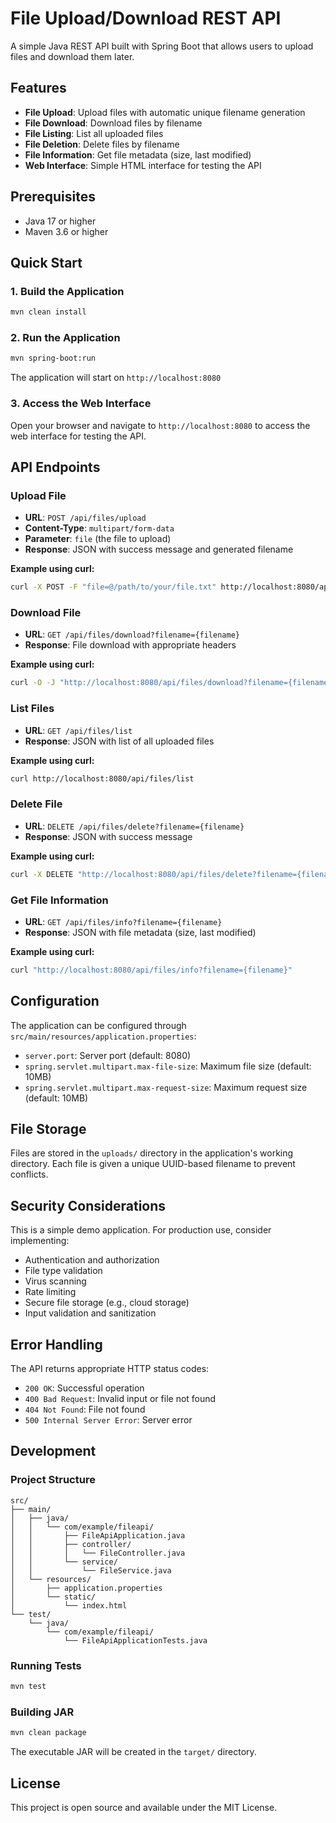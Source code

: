 # File Upload/Download REST API

A simple Java REST API built with Spring Boot that allows users to upload files and download them later.

## Features

- **File Upload**: Upload files with automatic unique filename generation
- **File Download**: Download files by filename
- **File Listing**: List all uploaded files
- **File Deletion**: Delete files by filename
- **File Information**: Get file metadata (size, last modified)
- **Web Interface**: Simple HTML interface for testing the API

## Prerequisites

- Java 17 or higher
- Maven 3.6 or higher

## Quick Start

### 1. Build the Application

```bash
mvn clean install
```

### 2. Run the Application

```bash
mvn spring-boot:run
```

The application will start on `http://localhost:8080`

### 3. Access the Web Interface

Open your browser and navigate to `http://localhost:8080` to access the web interface for testing the API.

## API Endpoints

### Upload File
- **URL**: `POST /api/files/upload`
- **Content-Type**: `multipart/form-data`
- **Parameter**: `file` (the file to upload)
- **Response**: JSON with success message and generated filename

**Example using curl:**
```bash
curl -X POST -F "file=@/path/to/your/file.txt" http://localhost:8080/api/files/upload
```

### Download File
- **URL**: `GET /api/files/download?filename={filename}`
- **Response**: File download with appropriate headers

**Example using curl:**
```bash
curl -O -J "http://localhost:8080/api/files/download?filename={filename}"
```

### List Files
- **URL**: `GET /api/files/list`
- **Response**: JSON with list of all uploaded files

**Example using curl:**
```bash
curl http://localhost:8080/api/files/list
```

### Delete File
- **URL**: `DELETE /api/files/delete?filename={filename}`
- **Response**: JSON with success message

**Example using curl:**
```bash
curl -X DELETE "http://localhost:8080/api/files/delete?filename={filename}"
```

### Get File Information
- **URL**: `GET /api/files/info?filename={filename}`
- **Response**: JSON with file metadata (size, last modified)

**Example using curl:**
```bash
curl "http://localhost:8080/api/files/info?filename={filename}"
```

## Configuration

The application can be configured through `src/main/resources/application.properties`:

- `server.port`: Server port (default: 8080)
- `spring.servlet.multipart.max-file-size`: Maximum file size (default: 10MB)
- `spring.servlet.multipart.max-request-size`: Maximum request size (default: 10MB)

## File Storage

Files are stored in the `uploads/` directory in the application's working directory. Each file is given a unique UUID-based filename to prevent conflicts.

## Security Considerations

This is a simple demo application. For production use, consider implementing:

- Authentication and authorization
- File type validation
- Virus scanning
- Rate limiting
- Secure file storage (e.g., cloud storage)
- Input validation and sanitization

## Error Handling

The API returns appropriate HTTP status codes:

- `200 OK`: Successful operation
- `400 Bad Request`: Invalid input or file not found
- `404 Not Found`: File not found
- `500 Internal Server Error`: Server error

## Development

### Project Structure

```
src/
├── main/
│   ├── java/
│   │   └── com/example/fileapi/
│   │       ├── FileApiApplication.java
│   │       ├── controller/
│   │       │   └── FileController.java
│   │       └── service/
│   │           └── FileService.java
│   └── resources/
│       ├── application.properties
│       └── static/
│           └── index.html
└── test/
    └── java/
        └── com/example/fileapi/
            └── FileApiApplicationTests.java
```

### Running Tests

```bash
mvn test
```

### Building JAR

```bash
mvn clean package
```

The executable JAR will be created in the `target/` directory.

## License

This project is open source and available under the MIT License. 
